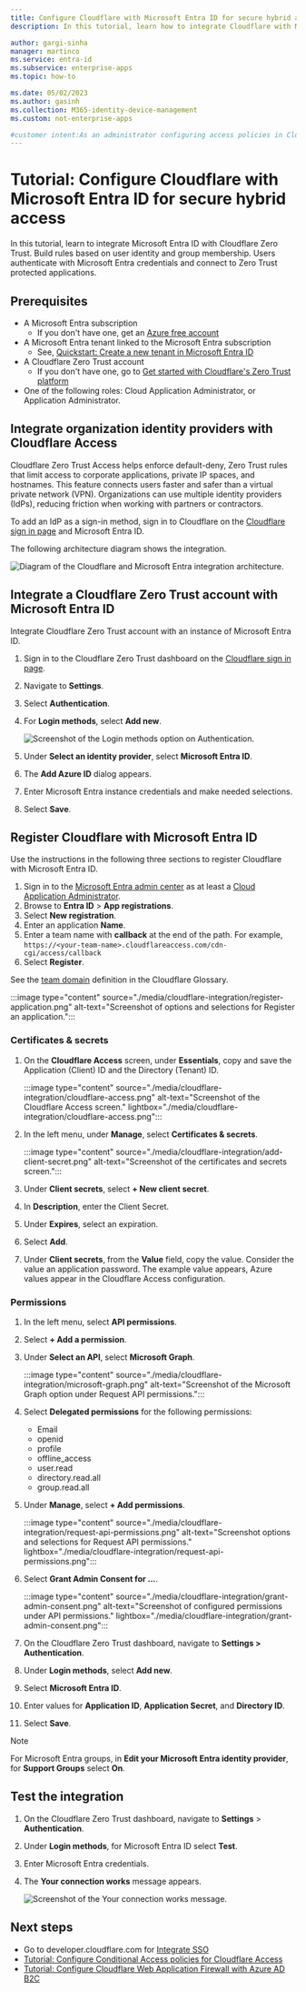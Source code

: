 ```yaml
---
title: Configure Cloudflare with Microsoft Entra ID for secure hybrid access
description: In this tutorial, learn how to integrate Cloudflare with Microsoft Entra ID for secure hybrid access 

author: gargi-sinha
manager: martinco
ms.service: entra-id
ms.subservice: enterprise-apps
ms.topic: how-to

ms.date: 05/02/2023
ms.author: gasinh
ms.collection: M365-identity-device-management
ms.custom: not-enterprise-apps

#customer intent:As an administrator configuring access policies in Cloudflare Access, I want to learn how to integrate Cloudflare with Microsoft Entra ID, so that I can enforce organizational policies and provide secure access to self-hosted, SaaS, or nonweb applications.
---
```


# Tutorial: Configure Cloudflare with Microsoft Entra ID for secure hybrid access

In this tutorial, learn to integrate Microsoft Entra ID with Cloudflare Zero Trust. Build rules based on user identity and group membership. Users authenticate with Microsoft Entra credentials and connect to Zero Trust protected applications.

## Prerequisites

* A Microsoft Entra subscription
  * If you don't have one, get an [Azure free account](https://azure.microsoft.com/free/)
* A Microsoft Entra tenant linked to the Microsoft Entra subscription
  * See, [Quickstart: Create a new tenant in Microsoft Entra ID](~/fundamentals/create-new-tenant.md)
* A Cloudflare Zero Trust account
  * If you don't have one, go to [Get started with Cloudflare's Zero Trust platform](https://dash.cloudflare.com/sign-up/teams)
* One of the following roles: Cloud Application Administrator, or Application Administrator.


## Integrate organization identity providers with Cloudflare Access

Cloudflare Zero Trust Access helps enforce default-deny, Zero Trust rules that limit access to corporate applications, private IP spaces, and hostnames. This feature connects users faster and safer than a virtual private network (VPN). Organizations can use multiple identity providers (IdPs), reducing friction when working with partners or contractors.

To add an IdP as a sign-in method, sign in to Cloudflare on the [Cloudflare sign in page](https://dash.teams.cloudflare.com/) and Microsoft Entra ID.

The following architecture diagram shows the integration.

   ![Diagram of the Cloudflare and Microsoft Entra integration architecture.](./media/cloudflare-integration/cloudflare-architecture-diagram.png)

<a name='integrate-a-cloudflare-zero-trust-account-with-azure-ad'></a>

## Integrate a Cloudflare Zero Trust account with Microsoft Entra ID

Integrate Cloudflare Zero Trust account with an instance of Microsoft Entra ID.

1. Sign in to the Cloudflare Zero Trust dashboard on the [Cloudflare sign in page](https://dash.teams.cloudflare.com/).
2. Navigate to **Settings**.
3. Select **Authentication**.
4. For **Login methods**, select **Add new**.

   ![Screenshot of the Login methods option on Authentication.](./media/cloudflare-integration/login-methods.png)

5. Under **Select an identity provider**, select **Microsoft Entra ID**.
6. The **Add Azure ID** dialog appears. 
7. Enter Microsoft Entra instance credentials and make needed selections.
8. Select **Save**.

<a name='register-cloudflare-with-azure-ad'></a>

## Register Cloudflare with Microsoft Entra ID


Use the instructions in the following three sections to register Cloudflare with Microsoft Entra ID.

1. Sign in to the [Microsoft Entra admin center](https://entra.microsoft.com) as at least a [Cloud Application Administrator](~/identity/role-based-access-control/permissions-reference.md#cloud-application-administrator). 
2. Browse to **Entra ID** > **App registrations**.
3. Select **New registration**.
4. Enter an application **Name**.
5. Enter a team name with **callback** at the end of the path. For example, `https://<your-team-name>.cloudflareaccess.com/cdn-cgi/access/callback`
6. Select **Register**.

See the [team domain](https://developers.cloudflare.com/cloudflare-one/glossary#team-domain) definition in the Cloudflare Glossary.

   :::image type="content" source="./media/cloudflare-integration/register-application.png" alt-text="Screenshot of options and selections for Register an application.":::

### Certificates & secrets

1. On the **Cloudflare Access** screen, under **Essentials**, copy and save the Application (Client) ID and the Directory (Tenant) ID.

   :::image type="content" source="./media/cloudflare-integration/cloudflare-access.png" alt-text="Screenshot of the Cloudflare Access screen." lightbox="./media/cloudflare-integration/cloudflare-access.png":::



2. In the left menu, under **Manage**, select **Certificates & secrets**.

   :::image type="content" source="./media/cloudflare-integration/add-client-secret.png" alt-text="Screenshot of the certificates and secrets screen.":::

3. Under **Client secrets**, select **+ New client secret**.
4. In **Description**, enter the Client Secret.
5. Under **Expires**, select an expiration.
6. Select **Add**.
7. Under **Client secrets**, from the **Value** field, copy the value. Consider the value an application password. The example value appears, Azure values appear in the Cloudflare Access configuration.

### Permissions

1. In the left menu, select **API permissions**.
2. Select **+ Add a permission**.
3. Under **Select an API**, select **Microsoft Graph**.

   :::image type="content" source="./media/cloudflare-integration/microsoft-graph.png" alt-text="Screenshot of the Microsoft Graph option under Request API permissions.":::

4. Select **Delegated permissions** for the following permissions:

   * Email
   * openid
   * profile
   * offline_access
   * user.read
   * directory.read.all
   * group.read.all


5. Under **Manage**, select **+ Add permissions**.

   :::image type="content" source="./media/cloudflare-integration/request-api-permissions.png" alt-text="Screenshot options and selections for Request API permissions." lightbox="./media/cloudflare-integration/request-api-permissions.png":::


6. Select **Grant Admin Consent for ...**.

   :::image type="content" source="./media/cloudflare-integration/grant-admin-consent.png" alt-text="Screenshot of configured permissions under API permissions." lightbox="./media/cloudflare-integration/grant-admin-consent.png":::



7. On the Cloudflare Zero Trust dashboard, navigate to **Settings > Authentication**.
8. Under **Login methods**, select **Add new**.
9. Select **Microsoft Entra ID**.
10. Enter values for **Application ID**, **Application Secret**, and **Directory ID**.
11. Select **Save**.

  >[!NOTE]
  >For Microsoft Entra groups, in **Edit your Microsoft Entra identity provider**, for **Support Groups** select **On**.

## Test the integration

1. On the Cloudflare Zero Trust dashboard, navigate to **Settings** > **Authentication**.
2. Under **Login methods**, for Microsoft Entra ID select **Test**.
3. Enter Microsoft Entra credentials.
4. The **Your connection works** message appears.

   ![Screenshot of the Your connection works message.](./media/cloudflare-integration/connection-success-screen.png)


## Next steps

- Go to developer.cloudflare.com for [Integrate SSO](https://developers.cloudflare.com/cloudflare-one/identity/idp-integration/)
- [Tutorial: Configure Conditional Access policies for Cloudflare Access](cloudflare-conditional-access-policies.md)
- [Tutorial: Configure Cloudflare Web Application Firewall with Azure AD B2C](/azure/active-directory-b2c/partner-cloudflare)

